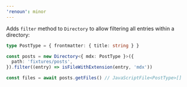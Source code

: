 ```yaml
---
'renoun': minor
---
```


Adds `filter` method to `Directory` to allow filtering all entries within a directory:

```ts
type PostType = { frontmatter: { title: string } }

const posts = new Directory<{ mdx: PostType }>({
  path: 'fixtures/posts',
}).filter((entry) => isFileWithExtension(entry, 'mdx'))

const files = await posts.getFiles() // JavaScriptFile<PostType>[]
```
